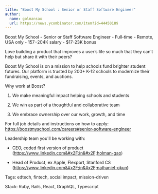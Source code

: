 ```yaml
---
title: "Boost My School : Senior or Staff Software Engineer"
author:
  name: golmansax
  url: https://news.ycombinator.com/item?id=44450189
---
```

Boost My School - Senior or Staff Software Engineer - Full-time - Remote, USA only - $157-$204K salary - $17-23K bonus

Love building a product that improves a user’s life so much that they can’t help but share it with their peers?

Boost My School is on a mission to help schools fund brighter student futures. Our platform is trusted by 200+ K-12 schools to modernize their fundraising, events, and auctions.

Why work at Boost?

1. We make meaningful impact helping schools and students

2. We win as part of a thoughtful and collaborative team

3. We embrace ownership over our work, growth, and time

For full job details and instructions on how to apply: <a href="https:&#x2F;&#x2F;boostmyschool.com&#x2F;careers#senior-software-engineer" rel="nofollow">https:&#x2F;&#x2F;boostmyschool.com&#x2F;careers#senior-software-engineer</a>

Leadership team you&#x27;ll be working with:

- CEO, coded first version of product (<a href="https:&#x2F;&#x2F;www.linkedin.com&#x2F;in&#x2F;holman-gao" rel="nofollow">https:&#x2F;&#x2F;www.linkedin.com&#x2F;in&#x2F;holman-gao</a>)

- Head of Product, ex Apple, Flexport, Stanford CS (<a href="https:&#x2F;&#x2F;www.linkedin.com&#x2F;in&#x2F;nathaniel-okun" rel="nofollow">https:&#x2F;&#x2F;www.linkedin.com&#x2F;in&#x2F;nathaniel-okun</a>)

Tags: edtech, fintech, social impact, mission-driven

Stack: Ruby, Rails, React, GraphQL, Typescript
<JobApplication />
